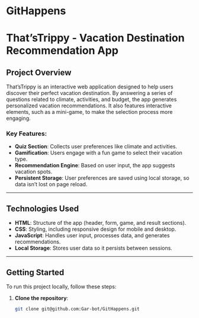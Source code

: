 # GitHappens

# That’sTrippy - Vacation Destination Recommendation App

## Project Overview

That’sTrippy is an interactive web application designed to help users discover their perfect vacation destination. By answering a series of questions related to climate, activities, and budget, the app generates personalized vacation recommendations. It also features interactive elements, such as a mini-game, to make the selection process more engaging.

### Key Features:
- **Quiz Section**: Collects user preferences like climate and activities.
- **Gamification**: Users engage with a fun game to select their vacation type.
- **Recommendation Engine**: Based on user input, the app suggests vacation spots.
- **Persistent Storage**: User preferences are saved using local storage, so data isn’t lost on page reload.

---

## Technologies Used

- **HTML**: Structure of the app (header, form, game, and result sections).
- **CSS**: Styling, including responsive design for mobile and desktop.
- **JavaScript**: Handles user input, processes data, and generates recommendations.
- **Local Storage**: Stores user data so it persists between sessions.

---

## Getting Started

To run this project locally, follow these steps:

1. **Clone the repository**:
   ```bash
   git clone git@github.com:Gar-bot/GitHappens.git




